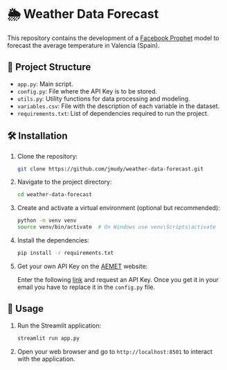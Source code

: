 # 🌦️ Weather Data Forecast

This repository contains the development of a [Facebook Prophet](https://github.com/facebook/prophet) model to forecast the average temperature in Valencia (Spain).

## 📁 Project Structure

- `app.py`: Main script.
- `config.py`: File where the API Key is to be stored.
- `utils.py`: Utility functions for data processing and modeling.
- `variables.csv`: File with the description of each variable in the dataset.
- `requirements.txt`: List of dependencies required to run the project.

## 🛠️ Installation

1. Clone the repository:

    ```bash
    git clone https://github.com/jmudy/weather-data-forecast.git
    ```

2. Navigate to the project directory:

    ```bash
    cd weather-data-forecast
    ```

3. Create and activate a virtual environment (optional but recommended):

    ```bash
    python -m venv venv
    source venv/bin/activate  # On Windows use venv\Scripts\activate
    ```

4. Install the dependencies:

    ```bash
    pip install -r requirements.txt
    ```

5. Get your own API Key on the [AEMET](https://www.aemet.es/) website:

    Enter the following [link](https://opendata.aemet.es/centrodedescargas/altaUsuario) and request an API Key. Once you get it in your email you have to replace it in the `config.py` file.

## 🚀 Usage

1. Run the Streamlit application:

    ```bash
    streamlit run app.py
    ```

2. Open your web browser and go to `http://localhost:8501` to interact with the application.
